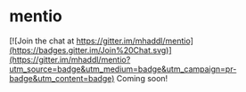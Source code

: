 # mentio

[![Join the chat at https://gitter.im/mhaddl/mentio](https://badges.gitter.im/Join%20Chat.svg)](https://gitter.im/mhaddl/mentio?utm_source=badge&utm_medium=badge&utm_campaign=pr-badge&utm_content=badge)
Coming soon!
